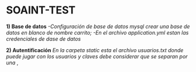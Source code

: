 # SOAINT-TEST
**1) Base de datos**
 _-Configuración de base de datos mysql 
 crear una base de datos en blanco de nombre carrito;_
 _-En el archivo application.yml estan las credenciales de dase de datos_
 
 
**2) Autentificación**
 _En la carpeta static esta el archivo usuarios.txt donde puede jugar con los usuarios y claves
 debe considerar que se separan por una_ ,
